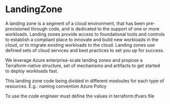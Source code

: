 # LandingZone
A landing zone is a segment of a cloud environment, that has been pre-provisioned through code, and is dedicated to the support of one or more workloads. Landing zones provide access to foundational tools and controls to establish a compliant place to innovate and build new workloads in the cloud, or to migrate existing workloads to the cloud. Landing zones use defined sets of cloud services and best practices to set you up for success.

We leverage Azure enterprise-scale landing zones and propose a Terraform-native structure, set of mechanisms and artifacts to get started to deploy workloads fast.

This landing zone code being divided in different modoules for each type of resources.
E.g.: naming convention
Azure Policy

To use the code engineer must define the values in terraform.tfvars file
 
